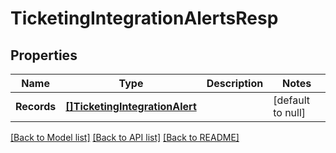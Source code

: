 # TicketingIntegrationAlertsResp

## Properties
Name | Type | Description | Notes
------------ | ------------- | ------------- | -------------
**Records** | [**[]TicketingIntegrationAlert**](TicketingIntegrationAlert.md) |  | [default to null]

[[Back to Model list]](../README.md#documentation-for-models) [[Back to API list]](../README.md#documentation-for-api-endpoints) [[Back to README]](../README.md)


